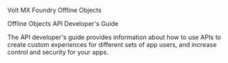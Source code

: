 
Volt MX Foundry Offline Objects

Offline Objects API Developer's Guide

The API developer's guide provides information about how to use APIs to create custom experiences for different sets of app users, and increase control and security for your apps.

<!-- For information about revision history, click [here](Revision_History.md). -->
